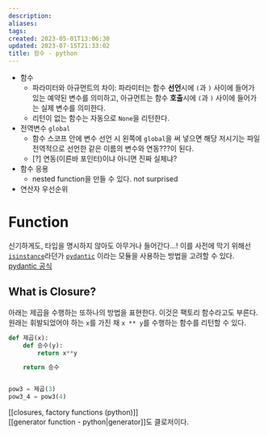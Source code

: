 ```yaml
---
description:
aliases: 
tags: 
created: 2023-05-01T13:06:30
updated: 2023-07-15T21:33:02
title: 함수 - python
---
```

- 함수
	- 파라미터와 아규먼트의 차이: 파라미터는 함수 **선언**시에 `(`과 `)` 사이에 들어가 있는 예약된 변수를 의미하고, 아규먼트는 함수 **호출**시에 `(`과 `)` 사이에 들어가는 실제 변수를 의미한다.
	- 리턴이 없는 함수는 자동으로 `None`을 리턴한다.
- 전역변수 `global`
	- 함수 스코프 안에 변수 선언 시 왼쪽에 `global`을 써 넣으면 해당 저시기는 파일 전역적으로 선언한 같은 이름의 변수와 연동???이 된다.
	- [?] 연동(이른바 포인터)이냐 아니면 진짜 실체냐?
- 함수 응용
	- nested function을 만들 수 있다. not surprised
- 연산자 우선순위

# Function

신기하게도, 타입을 명시하지 않아도 아무거나 들어간다...! 이를 사전에 막기 위해선 [`isinstance`](https://docs.python.org/3/library/2to3.html?highlight=isinstance#to3fixer-isinstance)라던가 [`pydantic`](https://bskyvision.com/entry/python-Pydantic-%EC%9D%B4%ED%95%B4%ED%95%98%EA%B8%B0-data-class%EB%B3%B4%EB%8B%A4-%EB%8D%94-%EB%82%98%EC%9D%80-%EB%93%AF) 이라는 모듈을 사용하는 방법을 고려할 수 있다. [pydantic 공식](https://pydantic.dev/)

## What is Closure?

아래는 제곱을 수행하는 또하나의 방법을 표현한다. 이것은 팩토리 함수라고도 부른다. 원래는 휘발되었어야 하는 `x`를 가진 채 `x ** y`를 수행하는 함수를 리턴할 수 있다.

```python
def 제곱(x):
    def 승수(y):
        return x**y

    return 승수


pow3 = 제곱(3)
pow3_4 = pow3(4)
```

[[closures, factory functions (python)]]  
[[generator function - python|generator]]도 클로저이다.
